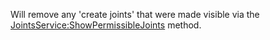 Will remove any 'create joints' that were made visible via the [JointsService:ShowPermissibleJoints](https://developer.roblox.com/en-us/api-reference/function/JointsService/ShowPermissibleJoints) method.